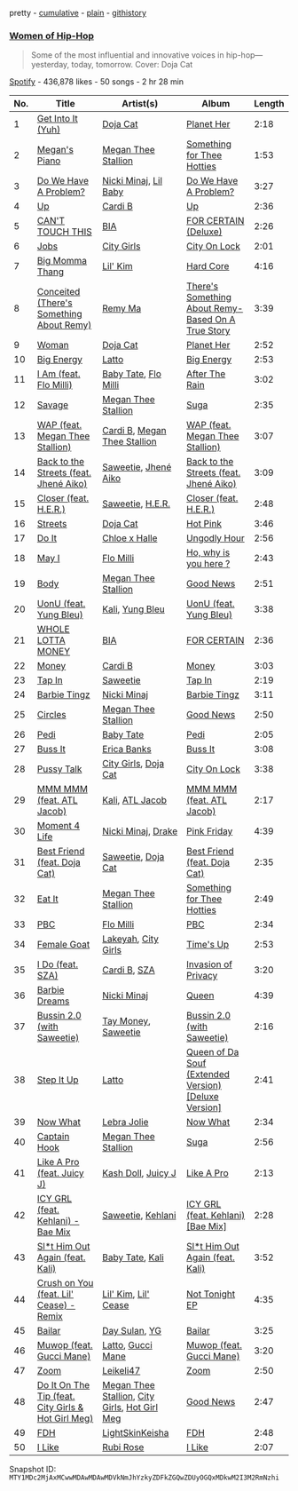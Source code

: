 pretty - [cumulative](/playlists/cumulative/37i9dQZF1DX5l9rcXWdrth.md) - [plain](/playlists/plain/37i9dQZF1DX5l9rcXWdrth) - [githistory](https://github.githistory.xyz/mackorone/spotify-playlist-archive/blob/main/playlists/plain/37i9dQZF1DX5l9rcXWdrth)

### [Women of Hip\-Hop](https://open.spotify.com/playlist/37i9dQZF1DX5l9rcXWdrth)

> Some of the most influential and innovative voices in hip\-hop—yesterday, today, tomorrow\. Cover: Doja Cat

[Spotify](https://open.spotify.com/user/spotify) - 436,878 likes - 50 songs - 2 hr 28 min

| No. | Title | Artist(s) | Album | Length |
|---|---|---|---|---|
| 1 | [Get Into It \(Yuh\)](https://open.spotify.com/track/0W6I02J9xcqK8MtSeosEXb) | [Doja Cat](https://open.spotify.com/artist/5cj0lLjcoR7YOSnhnX0Po5) | [Planet Her](https://open.spotify.com/album/1nAQbHeOWTfQzbOoFrvndW) | 2:18 |
| 2 | [Megan's Piano](https://open.spotify.com/track/4HyVMzg0sUQsdOxRvSO8Ka) | [Megan Thee Stallion](https://open.spotify.com/artist/181bsRPaVXVlUKXrxwZfHK) | [Something for Thee Hotties](https://open.spotify.com/album/6B26OzQRObxAp1tbf8jeTq) | 1:53 |
| 3 | [Do We Have A Problem?](https://open.spotify.com/track/1PNs0uGru3TcrA94kpyGnc) | [Nicki Minaj](https://open.spotify.com/artist/0hCNtLu0JehylgoiP8L4Gh), [Lil Baby](https://open.spotify.com/artist/5f7VJjfbwm532GiveGC0ZK) | [Do We Have A Problem?](https://open.spotify.com/album/1fDcx48pkgRmOXQ3weT0ct) | 3:27 |
| 4 | [Up](https://open.spotify.com/track/1XXimziG1uhM0eDNCZCrUl) | [Cardi B](https://open.spotify.com/artist/4kYSro6naA4h99UJvo89HB) | [Up](https://open.spotify.com/album/5BNrcvfbLyADks4RXPW7VP) | 2:36 |
| 5 | [CAN'T TOUCH THIS](https://open.spotify.com/track/1LJYn86ysceH708AIkw0VZ) | [BIA](https://open.spotify.com/artist/6veh5zbFpm31XsPdjBgPER) | [FOR CERTAIN \(Deluxe\)](https://open.spotify.com/album/76j8Cihag4ps0oykYSo0Bc) | 2:26 |
| 6 | [Jobs](https://open.spotify.com/track/2fHXAuXRcCDXbZYJIUZCGW) | [City Girls](https://open.spotify.com/artist/37hAfseJWi0G3Scife12Il) | [City On Lock](https://open.spotify.com/album/4VzVHSPoh9MP85THaTfYpN) | 2:01 |
| 7 | [Big Momma Thang](https://open.spotify.com/track/0JRB0l3igltUQX1OmKyORy) | [Lil' Kim](https://open.spotify.com/artist/5tth2a3v0sWwV1C7bApBdX) | [Hard Core](https://open.spotify.com/album/39xHAZmTUSQJyXt6ebpjKT) | 4:16 |
| 8 | [Conceited \(There's Something About Remy\)](https://open.spotify.com/track/2R4KCSHfWuYiCMSu9f0nuc) | [Remy Ma](https://open.spotify.com/artist/39mHYiNmLR7p8PXNG8Wll6) | [There's Something About Remy\-Based On A True Story](https://open.spotify.com/album/6y9AdbqYziDJmcLSyyOsGO) | 3:39 |
| 9 | [Woman](https://open.spotify.com/track/6Uj1ctrBOjOas8xZXGqKk4) | [Doja Cat](https://open.spotify.com/artist/5cj0lLjcoR7YOSnhnX0Po5) | [Planet Her](https://open.spotify.com/album/1nAQbHeOWTfQzbOoFrvndW) | 2:52 |
| 10 | [Big Energy](https://open.spotify.com/track/6Zu3aw7FfjAF9WA0fA81Oq) | [Latto](https://open.spotify.com/artist/3MdXrJWsbVzdn6fe5JYkSQ) | [Big Energy](https://open.spotify.com/album/58MbYehGOl5NAOdfWY5aHa) | 2:53 |
| 11 | [I Am \(feat\. Flo Milli\)](https://open.spotify.com/track/4E7ZbuJH3NddjnMWLstkRq) | [Baby Tate](https://open.spotify.com/artist/3IJ21966TwNZI24MwZHMu4), [Flo Milli](https://open.spotify.com/artist/08PvCOlef4xdOr20jFSTPd) | [After The Rain](https://open.spotify.com/album/0ne4ND8fxiwMDH8OK0sAn6) | 3:02 |
| 12 | [Savage](https://open.spotify.com/track/55CHeLEfn5iJ0IIkgaa4si) | [Megan Thee Stallion](https://open.spotify.com/artist/181bsRPaVXVlUKXrxwZfHK) | [Suga](https://open.spotify.com/album/6Lo6ylJg4qbFfxicPEOzMI) | 2:35 |
| 13 | [WAP \(feat\. Megan Thee Stallion\)](https://open.spotify.com/track/4Oun2ylbjFKMPTiaSbbCih) | [Cardi B](https://open.spotify.com/artist/4kYSro6naA4h99UJvo89HB), [Megan Thee Stallion](https://open.spotify.com/artist/181bsRPaVXVlUKXrxwZfHK) | [WAP \(feat\. Megan Thee Stallion\)](https://open.spotify.com/album/2ogiazbrNEx0kQHGl5ZBTQ) | 3:07 |
| 14 | [Back to the Streets \(feat\. Jhené Aiko\)](https://open.spotify.com/track/3MEruRteiUZXkStfTlZqRn) | [Saweetie](https://open.spotify.com/artist/6cK3NBO6uP7hh0oyuVELFl), [Jhené Aiko](https://open.spotify.com/artist/5ZS223C6JyBfXasXxrRqOk) | [Back to the Streets \(feat\. Jhené Aiko\)](https://open.spotify.com/album/5Qg2XXhV3sxOgfbXtAhU3N) | 3:09 |
| 15 | [Closer \(feat\. H.E.R.\)](https://open.spotify.com/track/1dKe9VEGUSNfzn5MDvm6SJ) | [Saweetie](https://open.spotify.com/artist/6cK3NBO6uP7hh0oyuVELFl), [H.E.R.](https://open.spotify.com/artist/3Y7RZ31TRPVadSFVy1o8os) | [Closer \(feat\. H.E.R.\)](https://open.spotify.com/album/5IZ3qMtXKXAleWBxB7vWen) | 2:48 |
| 16 | [Streets](https://open.spotify.com/track/60ynsPSSKe6O3sfwRnIBRf) | [Doja Cat](https://open.spotify.com/artist/5cj0lLjcoR7YOSnhnX0Po5) | [Hot Pink](https://open.spotify.com/album/1MmVkhiwTH0BkNOU3nw5d3) | 3:46 |
| 17 | [Do It](https://open.spotify.com/track/35Dh5MnCUPLN3XyAVtQff3) | [Chloe x Halle](https://open.spotify.com/artist/0AsThoR4KZSVktALiNcQwW) | [Ungodly Hour](https://open.spotify.com/album/1ReoUTt497nUg3u1ERgYwS) | 2:56 |
| 18 | [May I](https://open.spotify.com/track/1GcXzijYzyfMq6wryZjYW5) | [Flo Milli](https://open.spotify.com/artist/08PvCOlef4xdOr20jFSTPd) | [Ho, why is you here ?](https://open.spotify.com/album/49FIsErcdC5rfTFhRpPZ7P) | 2:43 |
| 19 | [Body](https://open.spotify.com/track/0A1hoCfMLkiAgvhWkkucJa) | [Megan Thee Stallion](https://open.spotify.com/artist/181bsRPaVXVlUKXrxwZfHK) | [Good News](https://open.spotify.com/album/0KjckH1EE6HRRurMIXSc0r) | 2:51 |
| 20 | [UonU \(feat\. Yung Bleu\)](https://open.spotify.com/track/3udY2LgfOU8GOWBnoYmFsP) | [Kali](https://open.spotify.com/artist/1YRqgFNXqRyMDRr8ClS1NL), [Yung Bleu](https://open.spotify.com/artist/3KNIG74xSTc3dj0TRy7pGX) | [UonU \(feat\. Yung Bleu\)](https://open.spotify.com/album/1OGeBW31RYFKWz9jtey1B7) | 3:38 |
| 21 | [WHOLE LOTTA MONEY](https://open.spotify.com/track/5yorXJWdBan1Vlh116ZtQ7) | [BIA](https://open.spotify.com/artist/6veh5zbFpm31XsPdjBgPER) | [FOR CERTAIN](https://open.spotify.com/album/5B857SgrQIAmcJGj0sFOSg) | 2:36 |
| 22 | [Money](https://open.spotify.com/track/2GGMabyHXnJmjY6CXhhB2e) | [Cardi B](https://open.spotify.com/artist/4kYSro6naA4h99UJvo89HB) | [Money](https://open.spotify.com/album/2drqVzCt52KiDxKgl0Rq0P) | 3:03 |
| 23 | [Tap In](https://open.spotify.com/track/4Hpib09wXgD84w4uwTPnYD) | [Saweetie](https://open.spotify.com/artist/6cK3NBO6uP7hh0oyuVELFl) | [Tap In](https://open.spotify.com/album/3XpOIE22NDEl5VSguQGv2h) | 2:19 |
| 24 | [Barbie Tingz](https://open.spotify.com/track/2qsQ8eVDPmobZpvDxQCVQu) | [Nicki Minaj](https://open.spotify.com/artist/0hCNtLu0JehylgoiP8L4Gh) | [Barbie Tingz](https://open.spotify.com/album/0cjXPqSbbBhwSJiqkoyviO) | 3:11 |
| 25 | [Circles](https://open.spotify.com/track/08TILUAN56HJoS1d9mNRty) | [Megan Thee Stallion](https://open.spotify.com/artist/181bsRPaVXVlUKXrxwZfHK) | [Good News](https://open.spotify.com/album/0KjckH1EE6HRRurMIXSc0r) | 2:50 |
| 26 | [Pedi](https://open.spotify.com/track/718LR2LTJEjk61pTBn2cOo) | [Baby Tate](https://open.spotify.com/artist/3IJ21966TwNZI24MwZHMu4) | [Pedi](https://open.spotify.com/album/0sy5zTEXULEyswNOxnAoLU) | 2:05 |
| 27 | [Buss It](https://open.spotify.com/track/6NWdgyVsjp2bJ11PToXCr1) | [Erica Banks](https://open.spotify.com/artist/2SXhbucehn00OBVKhzxDyM) | [Buss It](https://open.spotify.com/album/0cTfIK7IoeXscnXZDsWTBk) | 3:08 |
| 28 | [Pussy Talk](https://open.spotify.com/track/5EzL7hGT9g2Tvqsy158Lu9) | [City Girls](https://open.spotify.com/artist/37hAfseJWi0G3Scife12Il), [Doja Cat](https://open.spotify.com/artist/5cj0lLjcoR7YOSnhnX0Po5) | [City On Lock](https://open.spotify.com/album/4VzVHSPoh9MP85THaTfYpN) | 3:38 |
| 29 | [MMM MMM \(feat\. ATL Jacob\)](https://open.spotify.com/track/7GLqR9ToJLb0PV3XyNAWNm) | [Kali](https://open.spotify.com/artist/1YRqgFNXqRyMDRr8ClS1NL), [ATL Jacob](https://open.spotify.com/artist/7jAs1uPnpfNmT6e5qtEPxq) | [MMM MMM \(feat\. ATL Jacob\)](https://open.spotify.com/album/5IPRVG3Ph5zixjdC49LKdu) | 2:17 |
| 30 | [Moment 4 Life](https://open.spotify.com/track/1ia019RqDK2o4QiANR1Dyn) | [Nicki Minaj](https://open.spotify.com/artist/0hCNtLu0JehylgoiP8L4Gh), [Drake](https://open.spotify.com/artist/3TVXtAsR1Inumwj472S9r4) | [Pink Friday](https://open.spotify.com/album/3LJhoYn4nnHmvPRO3ppbsl) | 4:39 |
| 31 | [Best Friend \(feat\. Doja Cat\)](https://open.spotify.com/track/2etHQJxIbV0soyPhelVs9Y) | [Saweetie](https://open.spotify.com/artist/6cK3NBO6uP7hh0oyuVELFl), [Doja Cat](https://open.spotify.com/artist/5cj0lLjcoR7YOSnhnX0Po5) | [Best Friend \(feat\. Doja Cat\)](https://open.spotify.com/album/28Yv9BE6ZI6dccK0sxbEq4) | 2:35 |
| 32 | [Eat It](https://open.spotify.com/track/4V5Dv8IjHNTk2YJzU9vgsW) | [Megan Thee Stallion](https://open.spotify.com/artist/181bsRPaVXVlUKXrxwZfHK) | [Something for Thee Hotties](https://open.spotify.com/album/6B26OzQRObxAp1tbf8jeTq) | 2:49 |
| 33 | [PBC](https://open.spotify.com/track/4DDiIZDlRldzWuCp47TIhU) | [Flo Milli](https://open.spotify.com/artist/08PvCOlef4xdOr20jFSTPd) | [PBC](https://open.spotify.com/album/06IJHrNnxOYwvOjT3RBl0i) | 2:34 |
| 34 | [Female Goat](https://open.spotify.com/track/3GvtfWTRoialUPNCbDjdtI) | [Lakeyah](https://open.spotify.com/artist/77gMBvQ2frbQAPyCeoYGm7), [City Girls](https://open.spotify.com/artist/37hAfseJWi0G3Scife12Il) | [Time's Up](https://open.spotify.com/album/3N4tO5aWP6z6LH44hPPApi) | 2:53 |
| 35 | [I Do \(feat\. SZA\)](https://open.spotify.com/track/1f5PNhkNgUpvDEeZfcIlO1) | [Cardi B](https://open.spotify.com/artist/4kYSro6naA4h99UJvo89HB), [SZA](https://open.spotify.com/artist/7tYKF4w9nC0nq9CsPZTHyP) | [Invasion of Privacy](https://open.spotify.com/album/4KdtEKjY3Gi0mKiSdy96ML) | 3:20 |
| 36 | [Barbie Dreams](https://open.spotify.com/track/6Poyf51k7W3NKnsGwAI90B) | [Nicki Minaj](https://open.spotify.com/artist/0hCNtLu0JehylgoiP8L4Gh) | [Queen](https://open.spotify.com/album/2acDkDTWdNFie1HjcFa4Ny) | 4:39 |
| 37 | [Bussin 2.0 \(with Saweetie\)](https://open.spotify.com/track/6xkbKc532RwCOQzcYlu7y4) | [Tay Money](https://open.spotify.com/artist/6R6EfP43F8ZuMcilsE4zs7), [Saweetie](https://open.spotify.com/artist/6cK3NBO6uP7hh0oyuVELFl) | [Bussin 2.0 \(with Saweetie\)](https://open.spotify.com/album/5IugVRf3MX2fKszvy4Eyt5) | 2:16 |
| 38 | [Step It Up](https://open.spotify.com/track/4tpSjqtLO12aIUHcSBR9rp) | [Latto](https://open.spotify.com/artist/3MdXrJWsbVzdn6fe5JYkSQ) | [Queen of Da Souf \(Extended Version\) \[Deluxe Version\]](https://open.spotify.com/album/4A7UKf6fz7Vn7jxWE5OYXv) | 2:41 |
| 39 | [Now What](https://open.spotify.com/track/3rayWrmamTxsGSNGjsuetG) | [Lebra Jolie](https://open.spotify.com/artist/3ej8SuMJzEgwFLe2lCBikV) | [Now What](https://open.spotify.com/album/0KtSL9MYsIO7cFpf7g61xp) | 2:34 |
| 40 | [Captain Hook](https://open.spotify.com/track/1E3VQQWFQAPJkXfYHjqWoI) | [Megan Thee Stallion](https://open.spotify.com/artist/181bsRPaVXVlUKXrxwZfHK) | [Suga](https://open.spotify.com/album/6Lo6ylJg4qbFfxicPEOzMI) | 2:56 |
| 41 | [Like A Pro \(feat\. Juicy J\)](https://open.spotify.com/track/6WYxEIpgD3dDWyxTFcPCXv) | [Kash Doll](https://open.spotify.com/artist/3u579Gdap91lMptBSdXTpf), [Juicy J](https://open.spotify.com/artist/5gCRApTajqwbnHHPbr2Fpi) | [Like A Pro](https://open.spotify.com/album/1aw1vihhkejRH4YhC6m72k) | 2:13 |
| 42 | [ICY GRL \(feat\. Kehlani\) \- Bae Mix](https://open.spotify.com/track/6MP5WAK2U7gKWldflqhPCr) | [Saweetie](https://open.spotify.com/artist/6cK3NBO6uP7hh0oyuVELFl), [Kehlani](https://open.spotify.com/artist/0cGUm45nv7Z6M6qdXYQGTX) | [ICY GRL \(feat\. Kehlani\) \[Bae Mix\]](https://open.spotify.com/album/4HtIrtKtJQJhOA6oRqj89I) | 2:28 |
| 43 | [Sl\*t Him Out Again \(feat\. Kali\)](https://open.spotify.com/track/1ZaZ2oU9mJXsLcyJCB1APa) | [Baby Tate](https://open.spotify.com/artist/3IJ21966TwNZI24MwZHMu4), [Kali](https://open.spotify.com/artist/1YRqgFNXqRyMDRr8ClS1NL) | [Sl\*t Him Out Again \(feat\. Kali\)](https://open.spotify.com/album/1fT4X8H2LDIslnWj8vNRxT) | 3:52 |
| 44 | [Crush on You \(feat\. Lil' Cease\) \- Remix](https://open.spotify.com/track/2LP2uDQQ7eLMcUVE4aOpAV) | [Lil' Kim](https://open.spotify.com/artist/5tth2a3v0sWwV1C7bApBdX), [Lil' Cease](https://open.spotify.com/artist/6V4zyNV40Zyu5MGlhD0i8g) | [Not Tonight EP](https://open.spotify.com/album/6ziNUlW26RQhiHOdJpSyVD) | 4:35 |
| 45 | [Bailar](https://open.spotify.com/track/3twTx8aoeaKCoQ4dUHsLWl) | [Day Sulan](https://open.spotify.com/artist/5wrJuArO5sOmhl2QJ1Z0sk), [YG](https://open.spotify.com/artist/0A0FS04o6zMoto8OKPsDwY) | [Bailar](https://open.spotify.com/album/6ldYm69Rl5beEtl0of3Srh) | 3:25 |
| 46 | [Muwop \(feat\. Gucci Mane\)](https://open.spotify.com/track/3CwcGdFwFF3DfHGGppdI4X) | [Latto](https://open.spotify.com/artist/3MdXrJWsbVzdn6fe5JYkSQ), [Gucci Mane](https://open.spotify.com/artist/13y7CgLHjMVRMDqxdx0Xdo) | [Muwop \(feat\. Gucci Mane\)](https://open.spotify.com/album/0CAsNp9Nwk4oC74oYoxntr) | 3:20 |
| 47 | [Zoom](https://open.spotify.com/track/1N3WA69hiGcEsO2ExABuqs) | [Leikeli47](https://open.spotify.com/artist/0DtXHIvJ8NWBg5pGvsgWnR) | [Zoom](https://open.spotify.com/album/0ayGqT8PxGXEHRepXWEnH6) | 2:50 |
| 48 | [Do It On The Tip \(feat\. City Girls & Hot Girl Meg\)](https://open.spotify.com/track/2993VQSr7a2Dj5hI5xcWG0) | [Megan Thee Stallion](https://open.spotify.com/artist/181bsRPaVXVlUKXrxwZfHK), [City Girls](https://open.spotify.com/artist/37hAfseJWi0G3Scife12Il), [Hot Girl Meg](https://open.spotify.com/artist/1ZEqGVxGNeiNyssm83CeKP) | [Good News](https://open.spotify.com/album/0KjckH1EE6HRRurMIXSc0r) | 2:47 |
| 49 | [FDH](https://open.spotify.com/track/7hRbS8uL6VXwTgSAg3BGSw) | [LightSkinKeisha](https://open.spotify.com/artist/6LIcR4928YAJqYcYD1P2mM) | [FDH](https://open.spotify.com/album/2EefinfL3u4tlykZIp8DNc) | 2:48 |
| 50 | [I Like](https://open.spotify.com/track/24zWMswwt6ZHKYX6jYZgeC) | [Rubi Rose](https://open.spotify.com/artist/1DGAqC29aw0FpJCejAehVk) | [I Like](https://open.spotify.com/album/7ltqU3JhqqTebrpUyMI9ty) | 2:07 |

Snapshot ID: `MTY1MDc2MjAxMCwwMDAwMDAwMDVkNmJhYzkyZDFkZGQwZDUyOGQxMDkwM2I3M2RmNzhi`
